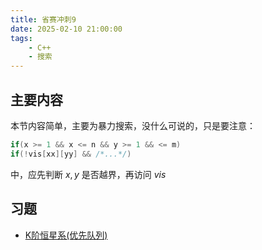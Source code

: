 ```yaml
---
title: 省赛冲刺9
date: 2025-02-10 21:00:00
tags:
    - C++
    - 搜索
---
```


## 主要内容

本节内容简单，主要为暴力搜索，没什么可说的，只是要注意：

```c++
if(x >= 1 && x <= n && y >= 1 && <= m)
if(!vis[xx][yy] && /*...*/)
```

中，应先判断 $x,y$ 是否越界，再访问 $vis$

## 习题

- [K阶恒星系(优先队列)](/2025/省赛冲刺/9/K阶恒星系)
